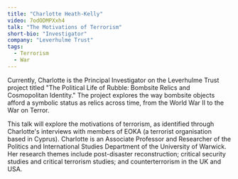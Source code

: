 ```yaml
---
title: "Charlotte Heath-Kelly"
video: 7odODMPXxh4
talk: "The Motivations of Terrorism"
short-bio: "Investigator"
company: "Leverhulme Trust"
tags:
  - Terrorism
  - War
---
```


Currently, Charlotte is the Principal Investigator on the Leverhulme Trust
project titled "The Political Life of Rubble: Bombsite Relics and Cosmopolitan
Identity." The project explores the way bombsite objects afford a symbolic
status as relics across time, from the World War II to the War on Terror.

This talk will explore the motivations of terrorism, as identified through
Charlotte's interviews with members of EOKA (a terrorist organisation based in
Cyprus). Charlotte is an Associate Professor and Researcher of the Politics and
International Studies Department of the University of Warwick. Her research
themes include post-disaster reconstruction; critical security studies and
critical terrorism studies; and counterterrorism in the UK and USA.
